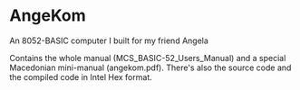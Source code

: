 # AngeKom
An 8052-BASIC computer I built for my friend Angela

Contains the whole manual (MCS_BASIC-52_Users_Manual) and a special Macedonian mini-manual (angekom.pdf). There's also the source code and the compiled code in Intel Hex format. 
